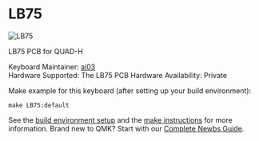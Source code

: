 # LB75

![LB75](https://i.imgur.com/UNhskvM.jpg)

LB75 PCB for QUAD-H

Keyboard Maintainer: [ai03](https://github.com/ai03-2725)  
Hardware Supported: The LB75 PCB
Hardware Availability: Private

Make example for this keyboard (after setting up your build environment):

    make LB75:default

See the [build environment setup](https://docs.qmk.fm/#/getting_started_build_tools) and the [make instructions](https://docs.qmk.fm/#/getting_started_make_guide) for more information. Brand new to QMK? Start with our [Complete Newbs Guide](https://docs.qmk.fm/#/newbs).
